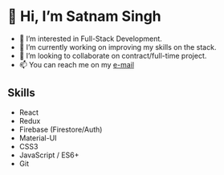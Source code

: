 # 👋 Hi, I’m Satnam Singh
- 👀 I’m interested in Full-Stack Development.
- 🌱 I’m currently working on improving my skills on the stack.
- 💞️ I’m looking to collaborate on contract/full-time project.
- 📫 You can reach me on my [e-mail](mailto:rssatnam@gmail.com)


## Skills
- React
- Redux
- Firebase (Firestore/Auth)
- Material-UI
- CSS3
- JavaScript / ES6+
- Git

<!---
rssatnam/rssatnam is a ✨ special ✨ repository because its `README.md` (this file) appears on your GitHub profile.
You can click the Preview link to take a look at your changes.
--->
